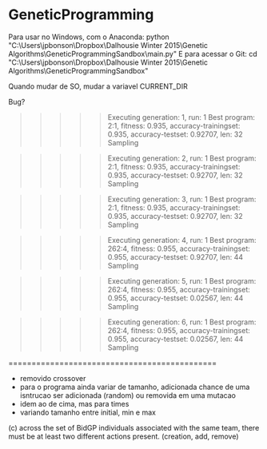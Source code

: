 # GeneticProgramming

Para usar no Windows, com o Anaconda:
python "C:\Users\jpbonson\Dropbox\Dalhousie Winter 2015\Genetic Algorithms\GeneticProgrammingSandbox\main.py"
E para acessar o Git:
cd "C:\Users\jpbonson\Dropbox\Dalhousie Winter 2015\Genetic Algorithms\GeneticProgrammingSandbox"

Quando mudar de SO, mudar a variavel CURRENT_DIR

Bug?

>>>>> Executing generation: 1, run: 1
Best program: 2:1, fitness: 0.935, accuracy-trainingset: 0.935, accuracy-testset: 0.92707, len: 32
Sampling

>>>>> Executing generation: 2, run: 1
Best program: 2:1, fitness: 0.935, accuracy-trainingset: 0.935, accuracy-testset: 0.92707, len: 32
Sampling

>>>>> Executing generation: 3, run: 1
Best program: 2:1, fitness: 0.935, accuracy-trainingset: 0.935, accuracy-testset: 0.92707, len: 32
Sampling

>>>>> Executing generation: 4, run: 1
Best program: 262:4, fitness: 0.955, accuracy-trainingset: 0.955, accuracy-testset: 0.92707, len: 44
Sampling

>>>>> Executing generation: 5, run: 1
Best program: 262:4, fitness: 0.955, accuracy-trainingset: 0.955, accuracy-testset: 0.02567, len: 44
Sampling

>>>>> Executing generation: 6, run: 1
Best program: 262:4, fitness: 0.955, accuracy-trainingset: 0.955, accuracy-testset: 0.02567, len: 44
Sampling

=============================================

- removido crossover
- para o programa ainda variar de tamanho, adicionada chance de uma isntrucao ser adicionada (random) ou removida em uma mutacao
- idem ao de cima, mas para times
- variando tamanho entre initial, min e max

(c) across the set of BidGP individuals associated with the same team, there must be at least two different actions present. (creation, add, remove)